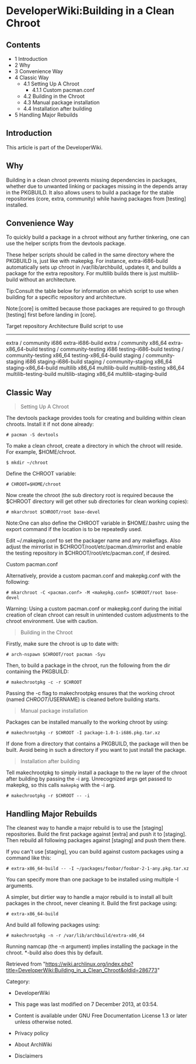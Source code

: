 DeveloperWiki:Building in a Clean Chroot
========================================

Contents
--------

-   1 Introduction
-   2 Why
-   3 Convenience Way
-   4 Classic Way
    -   4.1 Setting Up A Chroot
        -   4.1.1 Custom pacman.conf
    -   4.2 Building in the Chroot
    -   4.3 Manual package installation
    -   4.4 Installation after building
-   5 Handling Major Rebuilds

Introduction
------------

This article is part of the DeveloperWiki.

Why
---

Building in a clean chroot prevents missing dependencies in packages,
whether due to unwanted linking or packages missing in the depends array
in the PKGBUILD. It also allows users to build a package for the stable
repositories (core, extra, community) while having packages from
[testing] installed.

Convenience Way
---------------

To quickly build a package in a chroot without any further tinkering,
one can use the helper scripts from the devtools package.

These helper scripts should be called in the same directory where the
PKGBUILD is, just like with makepkg. For instance, extra-i686-build
automatically sets up chroot in /var/lib/archbuild, updates it, and
builds a package for the extra repository. For multilib builds there is
just multilib-build without an architecture.

Tip:Consult the table below for information on which script to use when
building for a specific repository and architecture.

Note:[core] is omitted because those packages are required to go through
[testing] first before landing in [core].

  Target repository             Architecture   Build script to use
  ----------------------------- -------------- ------------------------
  extra / community             i686           extra-i686-build
  extra / community             x86_64         extra-x86_64-build
  testing / community-testing   i686           testing-i686-build
  testing / community-testing   x86_64         testing-x86_64-build
  staging / community-staging   i686           staging-i686-build
  staging / community-staging   x86_64         staging-x86_64-build
  multilib                      x86_64         multilib-build
  multilib-testing              x86_64         multilib-testing-build
  multilib-staging              x86_64         multilib-staging-build

Classic Way
-----------

> Setting Up A Chroot

The devtools package provides tools for creating and building within
clean chroots. Install it if not done already:

    # pacman -S devtools

To make a clean chroot, create a directory in which the chroot will
reside. For example, $HOME/chroot.

    $ mkdir ~/chroot

Define the CHROOT variable:

    # CHROOT=$HOME/chroot

Now create the chroot (the sub directory root is required because the
$CHROOT directory will get other sub directories for clean working
copies):

    # mkarchroot $CHROOT/root base-devel

Note:One can also define the CHROOT variable in $HOME/.bashrc using the
export command if the location is to be repeatedly used.

Edit ~/.makepkg.conf to set the packager name and any makeflags. Also
adjust the mirrorlist in $CHROOT/root/etc/pacman.d/mirrorlist and enable
the testing repository in $CHROOT/root/etc/pacman.conf, if desired.

Custom pacman.conf

Alternatively, provide a custom pacman.conf and makepkg.conf with the
following:

    # mkarchroot -C <pacman.conf> -M <makepkg.conf> $CHROOT/root base-devel

Warning: Using a custom pacman.conf or makepkg.conf during the initial
creation of clean chroot can result in unintended custom adjustments to
the chroot environment. Use with caution.

> Building in the Chroot

Firstly, make sure the chroot is up to date with:

    # arch-nspawn $CHROOT/root pacman -Syu

Then, to build a package in the chroot, run the following from the dir
containing the PKGBUILD:

    # makechrootpkg -c -r $CHROOT

Passing the -c flag to makechrootpkg ensures that the working chroot
(named $CHROOT/$USERNAME) is cleaned before building starts.

> Manual package installation

Packages can be installed manually to the working chroot by using:

    # makechrootpkg -r $CHROOT -I package-1.0-1-i686.pkg.tar.xz

If done from a directory that contains a PKGBUILD, the package will then
be built. Avoid being in such a directory if you want to just install
the package.

> Installation after building

Tell makechrootpkg to simply install a package to the rw layer of the
chroot after building by passing the -i arg. Unrecognized args get
passed to makepkg, so this calls `makepkg` with the -i arg.

    # makechrootpkg -r $CHROOT -- -i

Handling Major Rebuilds
-----------------------

The cleanest way to handle a major rebuild is to use the [staging]
repositories. Build the first package against [extra] and push it to
[staging]. Then rebuild all following packages against [staging] and
push them there.

If you can't use [staging], you can build against custom packages using
a command like this:

    # extra-x86_64-build -- -I ~/packages/foobar/foobar-2-1-any.pkg.tar.xz

You can specify more than one package to be installed using multiple -I
arguments.

A simpler, but dirtier way to handle a major rebuild is to install all
built packages in the chroot, never cleaning it. Build the first package
using:

    # extra-x86_64-build

And build all following packages using:

    # makechrootpkg -n -r /var/lib/archbuild/extra-x86_64

Running namcap (the -n argument) implies installing the package in the
chroot. *-build also does this by default.

Retrieved from
"https://wiki.archlinux.org/index.php?title=DeveloperWiki:Building_in_a_Clean_Chroot&oldid=286773"

Category:

-   DeveloperWiki

-   This page was last modified on 7 December 2013, at 03:54.
-   Content is available under GNU Free Documentation License 1.3 or
    later unless otherwise noted.
-   Privacy policy
-   About ArchWiki
-   Disclaimers
